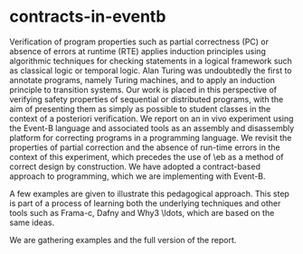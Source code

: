 # contracts-in-eventb

Verification of program properties such as partial correctness (PC) or absence of errors at runtime (RTE) applies induction principles using algorithmic techniques for checking statements in a logical framework such as classical logic or temporal logic.  Alan Turing was undoubtedly the first to annotate programs, namely Turing machines, and to apply an induction principle to transition systems.   Our work is placed in this perspective of verifying safety properties of sequential or distributed programs, with the aim of presenting them as simply as possible to student classes in the context of a posteriori verification.   We report on an in vivo experiment using the Event-B language and associated tools as an assembly and disassembly platform for correcting programs in a programming language.       We revisit the properties of partial correction and the absence of run-time errors in the context of this experiment, which precedes the use of \eb  as a method of correct design by construction.  We have adopted a contract-based approach to programming, which we are implementing with Event-B.  

A few examples are given to illustrate this pedagogical approach.  This step is part of a process of learning both the underlying techniques and other tools such as Frama-c, Dafny and Why3 \ldots, which are based on the same ideas.

We are gathering examples and the full version of the report.

